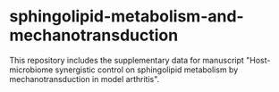 # sphingolipid-metabolism-and-mechanotransduction
This repository includes the supplementary data for manuscript "Host-microbiome synergistic control on sphingolipid metabolism by mechanotransduction in model arthritis".
